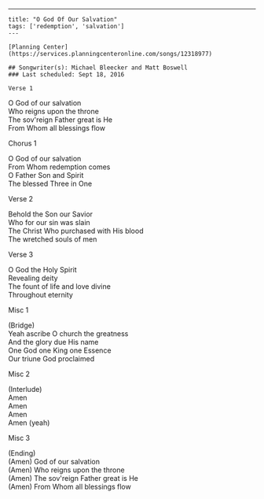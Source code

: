 ---
    title: "O God Of Our Salvation"
    tags: ['redemption', 'salvation']
    ---

    [Planning Center](https://services.planningcenteronline.com/songs/12318977)

    ## Songwriter(s): Michael Bleecker and Matt Boswell
    ### Last scheduled: Sept 18, 2016          

    Verse 1  
  
O God of our salvation  
Who reigns upon the throne  
The sov'reign Father great is He  
From Whom all blessings flow  
  
Chorus 1  
  
O God of our salvation  
From Whom redemption comes  
O Father Son and Spirit  
The blessed Three in One  
  
Verse 2  
  
Behold the Son our Savior  
Who for our sin was slain  
The Christ Who purchased with His blood  
The wretched souls of men  
  
Verse 3  
  
O God the Holy Spirit  
Revealing deity  
The fount of life and love divine  
Throughout eternity  
  
Misc 1  
  
(Bridge)  
Yeah ascribe O church the greatness  
And the glory due His name  
One God one King one Essence  
Our triune God proclaimed  
  
Misc 2  
  
(Interlude)  
Amen  
Amen  
Amen  
Amen (yeah)  
  
Misc 3  
  
(Ending)  
(Amen) God of our salvation  
(Amen) Who reigns upon the throne  
(Amen) The sov'reign Father great is He  
(Amen) From Whom all blessings flow
    